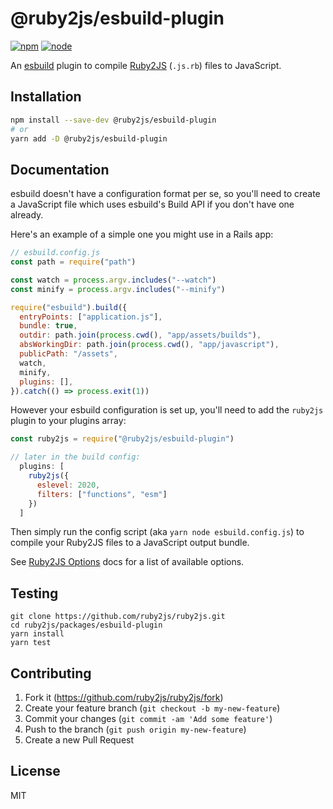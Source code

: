 # @ruby2js/esbuild-plugin

[![npm][npm]][npm-url]
[![node][node]][node-url]

An [esbuild](https://esbuild.github.io) plugin to compile [Ruby2JS](https://www.ruby2js.com) (`.js.rb`) files to JavaScript.

## Installation

```bash
npm install --save-dev @ruby2js/esbuild-plugin
# or
yarn add -D @ruby2js/esbuild-plugin
```

## Documentation

esbuild doesn't have a configuration format per se, so you'll need to create a JavaScript file which uses esbuild's Build API if you don't have one already.

Here's an example of a simple one you might use in a Rails app:

```js
// esbuild.config.js
const path = require("path")

const watch = process.argv.includes("--watch")
const minify = process.argv.includes("--minify")

require("esbuild").build({
  entryPoints: ["application.js"],
  bundle: true,
  outdir: path.join(process.cwd(), "app/assets/builds"),
  absWorkingDir: path.join(process.cwd(), "app/javascript"),
  publicPath: "/assets",
  watch,
  minify,
  plugins: [],
}).catch(() => process.exit(1))
```

However your esbuild configuration is set up, you'll need to add the `ruby2js` plugin to your plugins array:

```js
const ruby2js = require("@ruby2js/esbuild-plugin")

// later in the build config:
  plugins: [
    ruby2js({
      eslevel: 2020,
      filters: ["functions", "esm"]
    })
  ]
```

Then simply run the config script (aka `yarn node esbuild.config.js`) to compile your Ruby2JS files to a JavaScript output bundle.

See [Ruby2JS Options](https://www.ruby2js.com/docs/options) docs for a list of available options.

## Testing

```
git clone https://github.com/ruby2js/ruby2js.git
cd ruby2js/packages/esbuild-plugin
yarn install
yarn test
```

## Contributing

1. Fork it (https://github.com/ruby2js/ruby2js/fork)
2. Create your feature branch (`git checkout -b my-new-feature`)
3. Commit your changes (`git commit -am 'Add some feature'`)
4. Push to the branch (`git push origin my-new-feature`)
5. Create a new Pull Request

## License

MIT

[npm]: https://img.shields.io/npm/v/@ruby2js/esbuild-plugin.svg
[npm-url]: https://npmjs.com/package/@ruby2js/esbuild-plugin
[node]: https://img.shields.io/node/v/@ruby2js/esbuild-plugin.svg
[node-url]: https://nodejs.org
